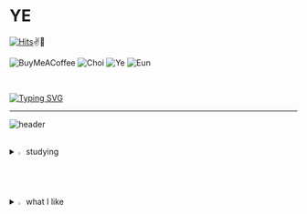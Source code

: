 # YE


[![Hits](https://hits.seeyoufarm.com/api/count/incr/badge.svg?url=https%3A%2F%2Fgithub.com%2Fchoe18%2Fchoe188%2Fblob%2Fmain%2FREADME.md&count_bg=%238D20CD&title_bg=%23555555&icon=&icon_color=%23E7E7E7&title=hits&edge_flat=false)](https://hits.seeyoufarm.com)✌💜


![BuyMeACoffee](https://img.shields.io/badge/Buy%20Me%20a%20Coffee-ffdd00?style=for-the-badge&logo=buy-me-a-coffee&logoColor=black)
![Choi](https://img.shields.io/badge/Choi-%2300599C.svg?style=for-the-badge&logo=Choi%logoColor=white)
![Ye](https://img.shields.io/badge/Ye-%23000000.svg?style=for-the-badge&logo=Ye&logoColor=white)
![Eun](https://img.shields.io/badge/Eun-%23D00000.svg?style=for-the-badge&logo=Eun&logoColor=white)

 <br>

[![Typing SVG](https://readme-typing-svg.demolab.com?font=Fira+Code&pause=1000&color=000000&width=435&lines=Hello+World)](https://git.io/typing-svg)

<hr>

![header](https://capsule-render.vercel.app/api?type=wave&color=auto&height=300&section=header&text=Hello%20World&fontSize=90)

 <br>

<details>
<summary>
  <img src="https://raw.githubusercontent.com/Tarikul-Islam-Anik/Animated-Fluent-Emojis/master/Emojis/Hand%20gestures/Eyes.png" alt="Eyes" width="2%" /> studying
</summary>
   <br>
  
![js](https://img.shields.io/badge/JavaScript-F7DF1E?style=for-the-badge&logo=JavaScript&logoColor=white)
![html](https://img.shields.io/badge/HTML5-E34F26?style=for-the-badge&logo=html5&logoColor=white) ![css](https://img.shields.io/badge/CSS-239120?&style=for-the-badge&logo=css3&logoColor=white) 
![react](https://img.shields.io/badge/React-20232A?style=for-the-badge&logo=react&logoColor=61DAFB)  
![MySQL](https://img.shields.io/badge/mysql-%2300f.svg?style=for-the-badge&logo=mysql&logoColor=white) 
![java](https://img.shields.io/badge/Java-ED8B00?style=for-the-badge&logo=openjdk&logoColor=white) 
![c](https://img.shields.io/badge/C-00599C?style=for-the-badge&logo=c&logoColor=white) ![python](https://img.shields.io/badge/Python-14354C?style=for-the-badge&logo=python&logoColor=white) 
![spring](https://img.shields.io/badge/Spring-6DB33F?style=for-the-badge&logo=spring&logoColor=white) 

</details>


<details>
<summary>
  <img src="https://raw.githubusercontent.com/Tarikul-Islam-Anik/Animated-Fluent-Emojis/master/Emojis/Hand%20gestures/Eyes.png" alt="Eyes" width="2%" /> what I like
</summary>
   <br>

   ![Coffee](https://img.shields.io/badge/Coffee-%23964B00.svg?style=for-the-badge&logo=Coffee&logoColor=white)
   ![Music](https://img.shields.io/badge/-Music-FF4785?style=for-the-badge&logo=Music&logoColor=white)
   ![Book](https://img.shields.io/badge/Book-A435F0?style=for-the-badge&logo=Book&logoColor=white)
   ![travel](https://img.shields.io/badge/travel-%231904DA.svg?style=for-the-badge&logo=travel&logoColor=#0018A8)

<br>

<a href="https://github.com/anuraghazra/github-readme-stats">
    <img src="https://github-readme-stats.vercel.app/api/top-langs/?username=junia3&layout=donut&show_icons=true&theme=material-palenight&hide_border=true&bg_color=20232a&icon_color=58A6FF&text_color=fff&title_color=58A6FF&count_private=true&exclude_repo=Face-Transfer-Application" width=38% />
</a>    
<a href="https://github.com/anuraghazra/github-readme-stats">
  <img src="https://github-readme-stats.vercel.app/api?username=junia3&show_icons=true&theme=material-palenight&hide_border=true&bg_color=20232a&icon_color=58A6FF&text_color=fff&title_color=58A6FF&count_private=true" width=56% />
</a>
<a href="https://github.com/ashutosh00710/github-readme-activity-graph">
    <img src="https://github-readme-activity-graph.vercel.app/graph?username=junia3&theme=react-dark&bg_color=20232a&hide_border=true&line=58A6FF&color=58A6FF" width=94%/>
</a>
